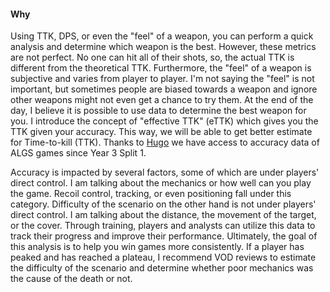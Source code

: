 #### Why

Using TTK, DPS, or even the "feel" of a weapon, you can perform a quick analysis and determine which weapon is
the best. However, these metrics are not perfect. No one can hit all of their shots, so, the actual TTK is different
from the theoretical TTK. Furthermore, the "feel" of a weapon is subjective and varies from player to player. I'm not
saying the "feel" is not important, but sometimes people are biased towards a weapon and ignore other weapons might not
even get a chance to try them. At the end of the day, I believe it is possible to use data to determine the best weapon
for you. I introduce the concept of "effective TTK" (eTTK) which gives you the TTK given your accuracy. This way, we
will be able
to get better estimate for Time-to-kill (TTK). Thanks to [Hugo](https://www.patreon.com/hugodev) we have access to
accuracy data of ALGS games since Year 3 Split 1.

Accuracy is impacted by several factors, some of which are under players' direct control. I am talking about the 
mechanics or how well can you play the game. Recoil control, tracking, or even
positioning fall under this category. Difficulty of the scenario on the other hand is not under players' direct control.
I am talking about the distance, the movement of the target, or the cover. Through training, players and analysts can 
utilize this data to track their progress and improve their performance. Ultimately, the goal of this analysis is to
help you win games more consistently. If a player has peaked and has reached a plateau, I recommend VOD reviews to
estimate the difficulty of the scenario and determine whether poor mechanics was the cause of the death or not. 
